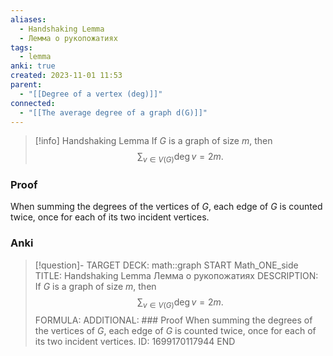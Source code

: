 ```yaml
---
aliases:
  - Handshaking Lemma
  - Лемма о рукопожатиях
tags:
  - lemma
anki: true
created: 2023-11-01 11:53
parent:
  - "[[Degree of a vertex (deg)]]"
connected:
  - "[[The average degree of a graph d(G)]]"
---
```


> [!info] Handshaking Lemma
> If $G$ is a graph of size $m$, then
> $$\sum_{v\in V(G)}\deg v=2m.$$

### Proof
When summing the degrees of the vertices of $G$, each edge of $G$ is counted twice, once for each of its two incident vertices.


### Anki
> [!question]-
TARGET DECK: math::graph
START
Math_ONE_side
TITLE: Handshaking Lemma
Лемма о рукопожатиях
DESCRIPTION: If $G$ is a graph of size $m$, then
$$\sum_{v\in V(G)}\deg v=2m.$$
FORMULA: 
ADDITIONAL: ### Proof
When summing the degrees of the vertices of $G$, each edge of $G$ is counted twice, once for each of its two incident vertices.
ID: 1699170117944
END









